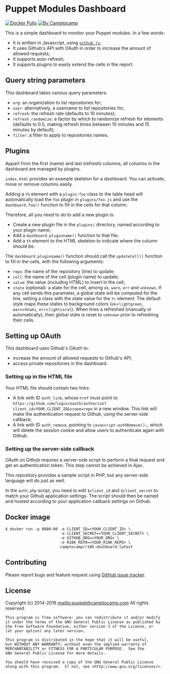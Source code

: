 Puppet Modules Dashboard
==============================

[![Docker Pulls](https://img.shields.io/docker/pulls/camptocamp/r10k-dashboard.svg)](https://hub.docker.com/r/camptocamp/r10k-dashboard/)
[![By Camptocamp](https://img.shields.io/badge/by-camptocamp-fb7047.svg)](http://www.camptocamp.com)


This is a simple dashboard to monitor your Puppet modules. In a few words:

* It is written in Javascript, using [`github.js`](https://github.com/michael/github);
* It uses Github's API with OAuth in order to increase the amount of allowed requests;
* It supports auto-refresh;
* It supports plugins to easily extend the cells in the report.

## Query string parameters

This dashboard takes various query parameters:

* `org`: an organization to list repositories for;
* `user`: alternatively, a username to list repositories for;
* `refresh`: the refresh rate (defaults to 10 minutes);
* `refresh_randomize`: a factor by which to randomize refresh for elements (defaults to 0.5, making refresh times between 10 minutes and 15 minutes by default);
* `filter`: a filter to apply to repositories names.


## Plugins

Appart from the first (name) and last (refresh) columns, all columns in the dashboard are managed by plugins.

`index.html` provides an example skeleton for a dashboard. You can activate, move or remove columns easily.

Adding a `th` element with a `plugin:foo` class to the table head will automatically load the `foo` plugin in `plugins/foo.js` and use the `dashboard.foo()` function to fill in the cells for that column.

Therefore, all you need to do to add a new plugin is:

* Create a new plugin file in the `plugins/` directory, named according to your plugin name;
* Add a `dashboard.pluginname()` function to that file;
* Add a `th` element to the HTML skeleton to indicate where the column should be.

The `dashboard.pluginname()` function should call the `updateCell()` function to fill in the cells, with the following arguments:

* `repo`: the name of the repository (line) to update;
* `cell`: the name of the cell (plugin name) to update;
* `value`: the value (including HTML) to insert in the cell;
* `state` (optional): a state for the cell, among `ok`, `warn`, `err` and `unknown`. If any cell sends this parameter, a global state will be computed for the line, setting a class with the state value for the `tr` element. The default style maps these states to background colors (`ok`=`lightgreen`, `warn`=`khaki`, `err`=`lightcoral`). When lines a refreshed (manually or automatically), their global state is reset to `unknown` prior to refreshing their cells.


## Setting up OAuth

This dashboard uses Github's OAuth to:

* increase the amount of allowed requests to Github's API;
* access private repositories in the dashboard.

### Setting up in the HTML file

Your HTML file should contain two links:

* A link with ID `auth_link`, whose `href` must point to `https://github.com/login/oauth/authorize?client_id=YOUR_CLIENT_ID&scope=repo` in a new window. This link will make the authentication request to Github, using the server-side callback;
* A link with ID `auth_remove`, pointing to `javascript:authRemove();`, which will delete the session cookie and allow users to authenticate again with Github.


### Setting up the server-side callback

OAuth on Github requires a server-side script to perform a final request and get an authentication token. This step cannot be achieved in Ajax.

This repository provides a sample script in PHP, but any server-side language will do just as well.

In the `auth.php` script, you need to edit `$client_id` and `$client_secret` to match your Github application settings. The script should then be named and hosted according to your application callback settings on Github.


## Docker image

```shell
$ docker run -p 8080:80 -e CLIENT_ID=<YOUR_CLIENT_ID> \
                        -e CLIENT_SECRET=<YOUR_CLIENT_SECRET> \
                        -e GITHUB_ORG=<YOUR_ORG> \
                        -e R10K_REPO=<YOUR_R10K_REPO> \
                        camptocamp/r10k-dashboard:latest
```


## Contributing

Please report bugs and feature request using [GitHub issue
tracker](https://github.com/camptocamp/puppet-modules-dashboard/issues).


## License

Copyright (c) 2014-2016 <mailto:puppet@camptocamp.com> All rights reserved.

    This program is free software: you can redistribute it and/or modify
    it under the terms of the GNU General Public License as published by
    the Free Software Foundation, either version 3 of the License, or
    (at your option) any later version.
    
    This program is distributed in the hope that it will be useful,
    but WITHOUT ANY WARRANTY; without even the implied warranty of
    MERCHANTABILITY or FITNESS FOR A PARTICULAR PURPOSE.  See the
    GNU General Public License for more details.
    
    You should have received a copy of the GNU General Public License
    along with this program.  If not, see <http://www.gnu.org/licenses/>.

